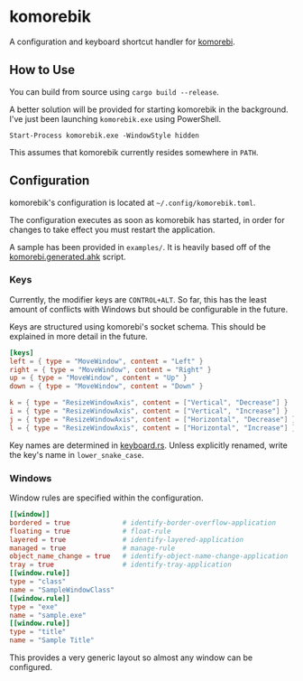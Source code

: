 # komorebik

A configuration and keyboard shortcut handler for [komorebi](https://github.com/LGUG2Z/komorebi/).

## How to Use

You can build from source using `cargo build --release`.

A better solution will be provided for starting komorebik in the background.  I've just been launching `komorebik.exe` using PowerShell.

```shell
Start-Process komorebik.exe -WindowStyle hidden
```

This assumes that komorebik currently resides somewhere in `PATH`.

## Configuration

komorebik's configuration is located at `~/.config/komorebik.toml`.

The configuration executes as soon as komorebik has started, in order for changes to take effect you must restart the application.

A sample has been provided in `examples/`.  It is heavily based off of the [komorebi.generated.ahk](https://github.com/LGUG2Z/komorebi/blob/master/komorebi.generated.ahk) script.

### Keys

Currently, the modifier keys are `CONTROL+ALT`.  So far, this has the least amount of conflicts with Windows but should be configurable in the future.

Keys are structured using komorebi's socket schema.  This should be explained in more detail in the future.

```toml
[keys]
left = { type = "MoveWindow", content = "Left" }
right = { type = "MoveWindow", content = "Right" }
up = { type = "MoveWindow", content = "Up" }
down = { type = "MoveWindow", content = "Down" }

k = { type = "ResizeWindowAxis", content = ["Vertical", "Decrease"] }
i = { type = "ResizeWindowAxis", content = ["Vertical", "Increase"] }
j = { type = "ResizeWindowAxis", content = ["Horizontal", "Decrease"] }
l = { type = "ResizeWindowAxis", content = ["Horizontal", "Increase"] }
```

Key names are determined in [keyboard.rs](src/keyboard.rs).  Unless explicitly renamed, write the key's name in `lower_snake_case`.

### Windows

Window rules are specified within the configuration.

```toml
[[window]]
bordered = true             # identify-border-overflow-application
floating = true             # float-rule
layered = true              # identify-layered-application
managed = true              # manage-rule
object_name_change = true   # identify-object-name-change-application
tray = true                 # identify-tray-application
[[window.rule]]
type = "class"
name = "SampleWindowClass"
[[window.rule]]
type = "exe"
name = "sample.exe"
[[window.rule]]
type = "title"
name = "Sample Title"
```

This provides a very generic layout so almost any window can be configured.
